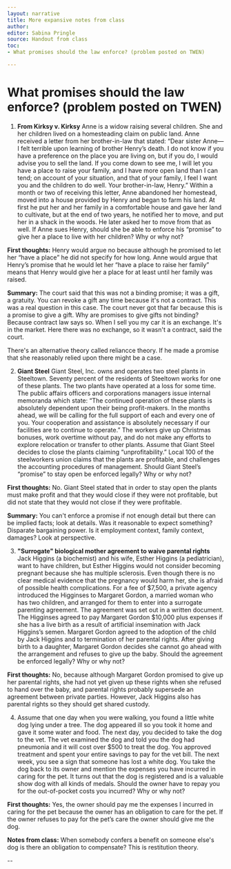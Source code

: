 ```yaml
---
layout: narrative
title: More expansive notes from class
author:
editor: Sabina Pringle
source: Handout from class
toc:
- What promises should the law enforce? (problem posted on TWEN)

---
```

# What promises should the law enforce? (problem posted on TWEN)

1. **From Kirksy v. Kirksy** Anne is a widow raising several children. She and her children lived on a homesteading claim on public land. Anne received a letter from her brother-in-law that stated: “Dear sister Anne—I felt terrible upon learning of brother Henry’s death. I do not know if you have a preference on the place you are living on, but if you do, I would advise you to sell the land. If you come down to see me, I will let you have a place to raise your family, and I have more open land than I can tend; on account of your situation, and that of your family, I feel I want you and the children to do well. Your brother-in-law, Henry.” Within a month or two of receiving this letter, Anne abandoned her homestead, moved into a house provided by Henry and began to farm his land. At first he put her and her family in a comfortable house and gave her land to cultivate, but at the end of two years, he notified her to move, and put her in a shack in the woods. He later asked her to move from that as well. If Anne sues Henry, should she be able to enforce his “promise” to give her a place to live with her children? Why or why not?

**First thoughts:** Henry would argue no because although he promised to let her “have a place” he did not specify for how long. Anne would argue that Henry’s promise that he would let her “have a place to raise her family” means that Henry would give her a place for at least until her family was raised.

**Summary:** The court said that this was not a binding promise; it was a gift, a gratuity. You can revoke a gift any time because it's not a contract. This was a real question in this case. The court never got that far because this is a promise to give a gift. Why are promises to give gifts not binding? Because contract law says so. When I sell you my car it is an exchange. It's in the market. Here there was no exchange, so it wasn't a contract, said the court.

There's an alternative theory called reliancce theory. If he made a promise that she reasonably relied upon there might be a case.

2.	**Giant Steel** Giant Steel, Inc. owns and operates two steel plants in Steeltown. Seventy percent of the residents of Steeltown works for one of these plants. The two plants have operated at a loss for some time. The public affairs officers and corporations managers issue internal memoranda which state: “The continued operation of these plants is absolutely dependent upon their being profit-makers. In the months ahead, we will be calling for the full support of each and every one of you. Your cooperation and assistance is absolutely necessary if our facilities are to continue to operate.” The workers give up Christmas bonuses, work overtime without pay, and do not make any efforts to explore relocation or transfer to other plants. Assume that Giant Steel decides to close the plants claiming “unprofitability.” Local 100 of the steelworkers union claims that the plants are profitable, and challenges the accounting procedures of management. Should Giant Steel’s “promise” to stay open be enforced legally? Why or why not?

**First thoughts:** No. Giant Steel stated that in order to stay open the plants must make profit and that they would close if they were not profitable, but did not state that they would not close if they were profitable.

**Summary:**  You can't enforce a promise if not enough detail but there can be implied facts; look at details. Was it reasonable to expect something? Disparate bargaining power. Is it employment context, family context, damages? Look at perspective.

3.	**"Surrogate" biological mother agreement to waive parental rights** Jack Higgins (a biochemist) and his wife, Esther Higgins (a pediatrician), want to have children, but Esther Higgins would not consider becoming pregnant because she has multiple sclerosis. Even though there is no clear medical evidence that the pregnancy would harm her, she is afraid of possible health complications. For a fee of $7,500, a private agency introduced the Higginses to Margaret Gordon, a married woman who has two children, and arranged for them to enter into a surrogate parenting agreement. The agreement was set out in a written document. The Higginses agreed to pay Margaret Gordon $10,000 plus expenses if she has a live birth as a result of artificial insemination with Jack Higgins’s semen. Margaret Gordon agreed to the adoption of the child by Jack Higgins and to termination of her parental rights. After giving birth to a daughter, Margaret Gordon decides she cannot go ahead with the arrangement and refuses to give up the baby. Should the agreement be enforced legally? Why or why not?

**First thoughts:** No, because although Margaret Gordon promised to give up her parental rights, she had not yet given up these rights when she refused to hand over the baby, and parental rights probably supersede an agreement between private parties. However, Jack Higgins also has parental rights so they should get shared custody.

4. Assume that one day when you were walking, you found a little white dog lying under a tree. The dog appeared ill so you took it home and gave it some water and food. The next day, you decided to take the dog to the vet. The vet examined the dog and told you the dog had pneumonia and it will cost over $500 to treat the dog. You approved treatment and spent your entire savings to pay for the vet bill. The next week, you see a sign that someone has lost a white dog. You take the dog back to its owner and mention the expenses you have incurred in caring for the pet. It turns out that the dog is registered and is a valuable show dog with all kinds of medals. Should the owner have to repay you for the out-of-pocket costs you incurred? Why or why not?

**First thoughts:** Yes, the owner should pay me the expenses I incurred in caring for the pet because the owner has an obligation to care for the pet. If the owner refuses to pay for the pet’s care the owner should give me the dog.  

**Notes from class:** When somebody confers a benefit on someone else's dog is there an obligation to compensate? This is restitution theory.

--
